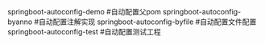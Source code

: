 springboot-autoconfig-demo   #自动配置父pom
springboot-autoconfig-byanno #自动配置注解实现
springboot-autoconfig-byfile #自动配置文件配置
springboot-autoconfig-test   #自动配置测试工程